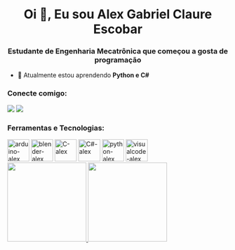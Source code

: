 <h1 align="center">Oi 👋, Eu sou Alex Gabriel Claure Escobar</h1>
<h3 align="center">Estudante de Engenharia Mecatrônica que começou a gosta de programação</h3>

- 🌱 Atualmente estou aprendendo **Python e C#**

<h3 align="left">Conecte comigo:</h3>
<div>
<a href="https://www.linkedin.com/in/alexgabrielce" target="_blank"><img loading="lazy" src="https://img.shields.io/badge/-LinkedIn-%230077B5?style=for-the-badge&logo=linkedin&logoColor=white" target="_blank"></a>
<a href = "mailto:alexgabriel.trab@gmail.com"><img loading="lazy" src="https://img.shields.io/badge/Gmail-D14836?style=for-the-badge&logo=gmail&logoColor=white" target="_blank"></a>
</div>

<h3>Ferramentas e Tecnologias:</h3>
<div>
<img loading="lazy" alt="arduino-alex" src="https://cdn.jsdelivr.net/gh/devicons/devicon@latest/icons/arduino/arduino-original-wordmark.svg" width=50 height=50 />
<img loading="lazy" alt="blender-alex" src="https://cdn.jsdelivr.net/gh/devicons/devicon@latest/icons/blender/blender-original.svg" width=50 height=50 />
<img loading="lazy" alt="C-alex" src="https://cdn.jsdelivr.net/gh/devicons/devicon@latest/icons/c/c-original.svg" width=50 heigth=50 /> 
<img loading="lazy" alt="C#-alex" src="https://cdn.jsdelivr.net/gh/devicons/devicon@latest/icons/csharp/csharp-original.svg" width=50 height=50 />
<img loading="lazy" alt="python-alex" src="https://cdn.jsdelivr.net/gh/devicons/devicon@latest/icons/python/python-original.svg" width=50 height=50 />
<img loading="lazy" alt="visualcode-alex" src="https://cdn.jsdelivr.net/gh/devicons/devicon@latest/icons/vscode/vscode-original.svg" width=50 height=50 />
</div>
          
<div>
<a href="https://github.com/1alexescobar">
<img loading="lazy" height="180em" src="https://github-readme-stats.vercel.app/api/top-langs/?username=1alexescobar&layout=compact&langs_count=7&theme=tokyonight"/>
<img height="180em" src="https://github-readme-stats.vercel.app/api?username=1alexescobar&show_icons=true&theme=tokyonight&include_all_commits=true&count_private=true"/>
</div>

<!---
<img align="right" alt="grompinho" src="https://images.app.goo.gl/z5adTjy79HJnUHni8" width=100 height=100 />
--->

<!---
- 👋 Oi, Eu sou o Alex Gabriel @1alexescobar
- 👀 I’m interested in ...
- 🌱 I’m currently learning ...
- 💞️ I’m looking to collaborate on ...
- 📫 How to reach me ...
- 😄 Pronouns: ...
- ⚡ Fun fact: ...


1alexescobar/1alexescobar is a ✨ special ✨ repository because its `README.md` (this file) appears on your GitHub profile.
You can click the Preview link to take a look at your changes.
--->

